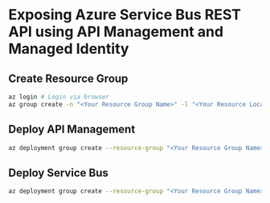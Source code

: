 # Exposing Azure Service Bus REST API using API Management and Managed Identity

## Create Resource Group

```bash
az login # Login via browser
az group create -n "<Your Resource Group Name>" -l "<Your Resource Location>"
```

## Deploy API Management

```bash
az deployment group create --resource-group "<Your Resource Group Name>" --template-file deploy/apim.bicep --parameters publisherEmail="<Your Email Address>" publisherName="<Your Name>" apimServiceName="<Unique APIM Service Name>"
```

## Deploy Service Bus

```bash
az deployment group create --resource-group "<Your Resource Group Name>" --template-file deploy/service-bus.bicep --parameters nameSpace="<Unique Service Bus Namespace>"
```
